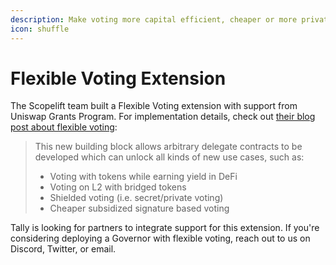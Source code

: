 ```yaml
---
description: Make voting more capital efficient, cheaper or more private
icon: shuffle
---
```


# Flexible Voting Extension

The Scopelift team built a Flexible Voting extension with support from Uniswap Grants Program. For implementation details, check out [their blog post about flexible voting](https://www.scopelift.co/blog/introducing-flexible-voting):

> This new building block allows arbitrary delegate contracts to be developed which can unlock all kinds of new use cases, such as:
>
> * Voting with tokens while earning yield in DeFi
> * Voting on L2 with bridged tokens
> * Shielded voting (i.e. secret/private voting)
> * Cheaper subsidized signature based voting

Tally is looking for partners to integrate support for this extension. If you're considering deploying a Governor with flexible voting, reach out to us on Discord, Twitter, or email.
